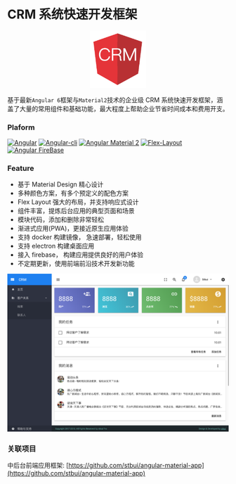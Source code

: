 # CRM 系统快速开发框架

<p align="center">
  <a href="./" target="blank"><img src="src/assets/logo.png" alt="angular-material-crm-app" width="128" /></a>
</p>

基于最新`Angular 6`框架与`Material2`技术的企业级 CRM 系统快速开发框架，涵盖了大量的常用组件和基础功能，最大程度上帮助企业节省时间成本和费用开支。

### Plaform

[![Angular](https://img.shields.io/badge/Angular-6.0.0-brightgreen.svg?style=flat-square)](https://github.com/angular/angular)
[![Angular-cli](https://img.shields.io/badge/Angular.cli-6.0.0-brightgreen.svg?style=square)](https://github.com/angular/angular-cli)
[![Angular Material 2](https://img.shields.io/badge/Material%202-6.0.0-brightgreen.svg?style=square)](https://github.com/angular/material2)
[![Flex-Layout](https://img.shields.io/badge/Flex.Layout-6.0.0-brightgreen.svg?style=square)](https://github.com/angular/flex-layout)
[![Angular FireBase](https://img.shields.io/badge/Firebase-5.0.0.rc.9-brightgreen.svg?style=square)](https://github.com/angular/angularfire2)

### Feature

- 基于 Material Design 精心设计
- 多种颜色方案，有多个预定义的配色方案
- Flex Layout 强大的布局，并支持响应式设计
- 组件丰富，提炼后台应用的典型页面和场景
- 模块代码，添加和删除非常轻松
- 渐进式应用(PWA)，更接近原生应用体验
- 支持 docker 构建镜像， 急速部署，轻松使用
- 支持 electron 构建桌面应用
- 接入 firebase， 构建应用提供良好的用户体验
- 不定期更新，使用前端前沿技术开发新功能

![crm-cover](src/assets/cover.png)

### 关联项目

中后台前端应用框架: [https://github.com/stbui/angular-material-app](https://github.com/stbui/angular-material-app)
